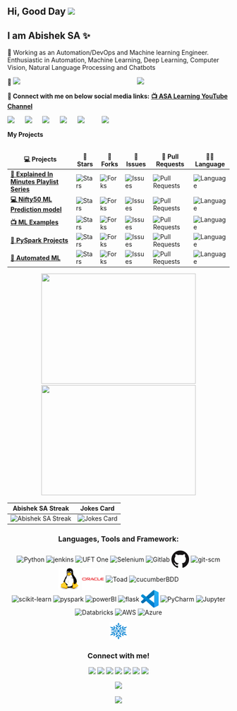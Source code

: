 ## Hi, Good Day <img src="https://raw.githubusercontent.com/MartinHeinz/MartinHeinz/master/wave.gif" width="30px">
## I am Abishek SA :sparkles:

🏁 Working as an Automation/DevOps and Machine learning Engineer. Enthusiastic in Automation, Machine Learning, Deep Learning, Computer Vision, Natural Language Processing and Chatbots

<img align="right" img src="https://media.giphy.com/media/IpeYSEZshTefe/giphy.gif" width="210px">

🔭    ![](https://visitor-badge.glitch.me/badge?page_id=AbishekSA.AbishekSA)

💬<b> Connect with me on below social media links:</b> <a href="https://www.youtube.com/channel/UCY94xPO3da1xtmKgWQriuPw?sub_confirmation=1"><b> 📺 ASA Learning YouTube Channel</b></a><br>

[<img src="https://img.shields.io/badge/linkedin-%230077B5.svg?&style=for-the-badge&logo=linkedin&logoColor=white" />](https://www.linkedin.com/in/abisheksa/) &nbsp;&nbsp;&nbsp;&nbsp;
[<img src="https://img.shields.io/badge/YouTube-FF0000?style=for-the-badge&logo=youtube&logoColor=white" />](https://www.youtube.com/channel/UCY94xPO3da1xtmKgWQriuPw?sub_confirmation=1) &nbsp;&nbsp;&nbsp;&nbsp;
[<img src="https://img.shields.io/badge/Facebook-1877F2?style=for-the-badge&logo=facebook&logoColor=white" />](https://www.facebook.com/asalearningonyoutube/) &nbsp;&nbsp;&nbsp;&nbsp;
[<img src="https://img.shields.io/badge/Instagram-E4405F?style=for-the-badge&logo=instagram&logoColor=white" />](https://www.instagram.com/asa.learning/) &nbsp;&nbsp;&nbsp;&nbsp;
[<img src="https://img.shields.io/badge/GitHub-100000?style=for-the-badge&logo=github&logoColor=white" />](https://github.com/AbishekSA/) &nbsp;&nbsp;&nbsp;&nbsp;&nbsp;&nbsp;&nbsp;&nbsp;
[<img src="https://img.shields.io/badge/Hashnode-2962FF?style=for-the-badge&logo=hashnode&logoColor=white" />](https://hashnode.com/@ASAlearning/) 

  <summary><b>My Projects</b></summary>

  <br />
  <table>
    <thead align="center">
      <tr border: none;>
        <td><b>💻 Projects</b></td>
        <td><b>🌟 Stars</b></td>
        <td><b>🍴 Forks</b></td>
        <td><b>🐛 Issues</b></td>
        <td><b>🔔 Pull Requests</b></td>
        <td><b>👨‍💻 Language</b></td>
      </tr>
    </thead>
    <tbody>
      <tr>
	      <td><a href="https://github.com/AbishekSA/Explained_In_Minutes"><b>🚀 Explained In Minutes Playlist Series</b></a></td>
        <td><img alt="Stars" src="https://img.shields.io/github/stars/AbishekSA/Explained_In_Minutes?style=flat-square&labelColor=343b41"/></td>
        <td><img alt="Forks" src="https://img.shields.io/github/forks/AbishekSA/Explained_In_Minutes?style=flat-square&labelColor=343b41"/></td>
        <td><img alt="Issues" src="https://img.shields.io/github/issues/AbishekSA/Explained_In_Minutes?style=flat-square"/></td>
        <td><img alt="Pull Requests" src="https://img.shields.io/github/issues-pr/AbishekSA/Explained_In_Minutes?style=flat-square"/></td>
        <td><img alt="Language" src="https://img.shields.io/github/languages/top/AbishekSA/Explained_In_Minutes?style=flat-square"/></td>
      </tr>
      <tr>
	      <td><a href="https://github.com/AbishekSA/Nifty50_Prediction_LinearRegression"><b>💻 Nifty50 ML Prediction model </b></a></td>
        <td><img alt="Stars" src="https://img.shields.io/github/stars/AbishekSA/Nifty50_Prediction_LinearRegression?style=flat-square&labelColor=343b41"/></td>
        <td><img alt="Forks" src="https://img.shields.io/github/forks/AbishekSA/Nifty50_Prediction_LinearRegression?style=flat-square&labelColor=343b41"/></td>
        <td><img alt="Issues" src="https://img.shields.io/github/issues/AbishekSA/Nifty50_Prediction_LinearRegression?style=flat-square"/></td>
        <td><img alt="Pull Requests" src="https://img.shields.io/github/issues-pr/AbishekSA/Nifty50_Prediction_LinearRegression?style=flat-square"/></td>
        <td><img alt="Language" src="https://img.shields.io/github/languages/top/AbishekSA/Nifty50_Prediction_LinearRegression?label=Python&style=flat-square"/></td>
      </tr>
      <tr>
	      <td><a href="https://github.com/AbishekSA/machine_learning_examples"><b>📺 ML Examples </b></a></td>
        <td><img alt="Stars" src="https://img.shields.io/github/stars/AbishekSA/machine_learning_examples?style=flat-square&labelColor=343b41"/></td>
        <td><img alt="Forks" src="https://img.shields.io/github/forks/AbishekSA/machine_learning_examples?style=flat-square&labelColor=343b41"/></td>
        <td><img alt="Issues" src="https://img.shields.io/github/issues/AbishekSA/machine_learning_examples?style=flat-square"/></td>
        <td><img alt="Pull Requests" src="https://img.shields.io/github/issues-pr/AbishekSA/machine_learning_examples?style=flat-square"/></td>
        <td><img alt="Language" src="https://img.shields.io/github/languages/top/AbishekSA/machine_learning_examples?style=flat-square"/></td> 
      </tr>
     <tr>
	<td><a href="https://github.com/AbishekSA/pyspark_projects"><b>📑 PySpark Projects </b></a></td>
        <td><img alt="Stars" src="https://img.shields.io/github/stars/AbishekSA/pyspark_projects?style=flat-square&labelColor=343b41"/></td>
        <td><img alt="Forks" src="https://img.shields.io/github/forks/AbishekSA/pyspark_projects?style=flat-square&labelColor=343b41"/></td>
        <td><img alt="Issues" src="https://img.shields.io/github/issues/AbishekSA/pyspark_projects?style=flat-square"/></td>
        <td><img alt="Pull Requests" src="https://img.shields.io/github/issues-pr/AbishekSA/pyspark_projects?style=flat-square"/></td>
        <td><img alt="Language" src="https://img.shields.io/github/languages/top/AbishekSA/pyspark_projects?style=flat-square"/></td> 
      </tr>
      <tr>
	<td><a href="https://github.com/piyushpathak03/Automated-Machine-Learning"><b>🎱 Automated ML </b></a></td>
        <td><img alt="Stars" src="https://img.shields.io/github/stars/piyushpathak03/Automated-Machine-Learning?style=flat-square&labelColor=343b41"/></td>
        <td><img alt="Forks" src="https://img.shields.io/github/forks/piyushpathak03/Automated-Machine-Learning?style=flat-square&labelColor=343b41"/></td>
        <td><img alt="Issues" src="https://img.shields.io/github/issues/piyushpathak03/Automated-Machine-Learning?style=flat-square"/></td>
        <td><img alt="Pull Requests" src="https://img.shields.io/github/issues-pr/piyushpathak03/Automated-Machine-Learning?style=flat-square"/></td>
        <td><img alt="Language" src="https://img.shields.io/github/languages/top/piyushpathak03/Automated-Machine-Learning?style=flat-square"/></td> 
      </tr>
    </tbody>
  </table>

<div align="center">
<a href="#"><img src="https://github-readme-stats.vercel.app/api?username=AbishekSA&show_icons=true&count_private=true&theme=radical" width="350" height="250" ></a>
<a href="#"><img src="https://github-readme-stats.vercel.app/api/top-langs/?username=AbishekSA&layout=compact&theme=radical" width="350" height="250" ></a>
</div>

Abishek SA Streak      |  Jokes Card
:-------------------------:|:-------------------------:
![Abishek SA Streak](https://github-readme-streak-stats.herokuapp.com/?user=AbishekSA) | ![Jokes Card](https://readme-jokes.vercel.app/api)
	
<div align="center">
  
<h3>Languages, Tools and Framework:</h3>

<img align="center" alt="Python" width="50px" src="https://upload.wikimedia.org/wikipedia/commons/thumb/0/0a/Python.svg/240px-Python.svg.png" />
<img align="center" alt="jenkins" width="50px" src="https://www.vectorlogo.zone/logos/jenkins/jenkins-icon.svg" />

<img align="center" alt="UFT One" width="50px" src="https://www.calleosoftware.co.uk/upload/images/logos/UFT%20logo.png" />
<img align="center" alt="Selenium" width="50px" src="https://seeklogo.com/images/S/selenium-logo-DB9103D7CF-seeklogo.com.png" />
<img align="center" alt="Gitlab" width="40px" src="https://www.vectorlogo.zone/logos/gitlab/gitlab-icon.svg" />
<img align="center" alt="GitHub" width="40px" src="https://raw.githubusercontent.com/github/explore/78df643247d429f6cc873026c0622819ad797942/topics/github/github.png" />
<img align="center" alt="git-scm" width="40px" src="https://www.vectorlogo.zone/logos/git-scm/git-scm-icon.svg" />
<img align="center" alt="linux" width="50px" src="https://raw.githubusercontent.com/devicons/devicon/master/icons/linux/linux-original.svg" />
<img align="center" alt="oracle" width="50px" src="https://raw.githubusercontent.com/devicons/devicon/master/icons/oracle/oracle-original.svg" /> 
<img align="center" alt="Toad" width="40px" src="https://upload.wikimedia.org/wikipedia/commons/e/ed/Toad-Original_RGB.png" /> 
<img align="center" alt="cucumberBDD" width="40px" src="https://www.vectorlogo.zone/logos/cucumberio/cucumberio-icon.svg" /> <br>
<img align="center" alt="scikit-learn" width="50px" src="https://upload.wikimedia.org/wikipedia/commons/0/05/Scikit_learn_logo_small.svg" />
<img align="center" alt="pyspark" width="50px" src="https://miro.medium.com/max/400/1*VNdaFCkls0gyJR0ddP1PCQ.png" /> 
<img align="center" alt="powerBI" width="50px" src="https://www.vectorlogo.zone/logos/microsoft_powerbi/microsoft_powerbi-icon.svg" /> 
<img align="center" alt="flask" width="40px" src="https://www.vectorlogo.zone/logos/pocoo_flask/pocoo_flask-icon.svg" />
<img align="center" alt="Visual Studio Code" width="40px" src="https://raw.githubusercontent.com/github/explore/80688e429a7d4ef2fca1e82350fe8e3517d3494d/topics/visual-studio-code/visual-studio-code.png" />
<img align="center" alt="PyCharm" width="40px" src="https://upload.wikimedia.org/wikipedia/commons/thumb/1/1d/PyCharm_Icon.svg/2048px-PyCharm_Icon.svg.png" />
<img align="center" alt="Jupyter" width="40px" src="https://www.vectorlogo.zone/logos/jupyter/jupyter-icon.svg" />
<img align="center" alt="Databricks" width="60px" src="https://www.vectorlogo.zone/logos/databricks/databricks-ar21.svg" />
<img align="center" alt="AWS" width="40px" src="https://www.vectorlogo.zone/logos/amazon_aws/amazon_aws-icon.svg" />
<img align="center" alt="Azure" width="40px" src="https://www.vectorlogo.zone/logos/microsoft_azure/microsoft_azure-icon.svg" />

</br>


</div>

<div align="center">
  


  
  <img align="center" a href='https://archiveprogram.github.com/'><img src='https://raw.githubusercontent.com/acervenky/animated-github-badges/master/assets/acbadge.gif' width='40' height='40'></a>


<h3>Connect with me!</h3>
 
[<img src="https://img.shields.io/badge/linkedin-%230077B5.svg?&style=for-the-badge&logo=linkedin&logoColor=white" />](https://www.linkedin.com/in/abisheksa/) [<img src="https://img.shields.io/badge/PORTFOLIO-%23292929.svg?&style=for-the-badge&logo=PORTFOLIO&logoColor=white" />](https://AbishekSA.github.io/) 
[<img src="https://img.shields.io/badge/YouTube-FF0000?style=for-the-badge&logo=youtube&logoColor=white" />](https://www.youtube.com/channel/UCY94xPO3da1xtmKgWQriuPw?sub_confirmation=1) 
[<img src="https://img.shields.io/badge/Facebook-1877F2?style=for-the-badge&logo=facebook&logoColor=white" />](https://www.facebook.com/asalearningonyoutube/) 
[<img src="https://img.shields.io/badge/Instagram-E4405F?style=for-the-badge&logo=instagram&logoColor=white" />](https://www.instagram.com/asa.learning/) 
[<img src="https://img.shields.io/badge/GitHub-100000?style=for-the-badge&logo=github&logoColor=white" />](https://github.com/AbishekSA/) 
[<img src="https://img.shields.io/badge/Hashnode-2962FF?style=for-the-badge&logo=hashnode&logoColor=white" />](https://hashnode.com/@ASAlearning/) 

![](https://visitor-badge.glitch.me/badge?page_id=AbishekSA.AbishekSA)

<a href="https://github.com/ryo-ma/github-profile-trophy"><img src="https://github-profile-trophy.vercel.app/?username=abisheksa&no-frame=true&theme=juicyfresh&title=Stars,Commit,Followers,Repositories"/></a>

</div>
